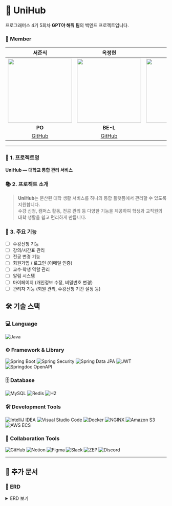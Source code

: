 # 🏫 UniHub

프로그래머스 4기 5회차 **GPT야 해줘 팀**의 백엔드 프로젝트입니다.

### 👥 Member

|                **서준식**                 |                   **옥정현**                   |                   **정성철**                   |                 **강을찬**                  |                 **박주원**                  |
| :-----------------------------------------: | :-----------------------------------------: | :-----------------------------------------: | :-----------------------------------------: | :-----------------------------------------: |
| <img src="https://github.com/sojunsik.png" width="200"> | <img src="https://github.com/okjunghyeon.png" width="200"> | <img src="https://github.com/jsc5023.png" width="200"> | <img src="https://github.com/thegreatkang.png" width="200"> | <img src="https://github.com/SalinatedCoffee.png" width="200"> |
|                 **PO**                 |                     **BE-L**                     |                     **BE**                     |                   **BE**                    |                   **BE**                    |
|   [GitHub](https://github.com/sojunsik)    |   [GitHub](https://github.com/okjunghyeon)    |   [GitHub](https://github.com/jsc5023)    |   [GitHub](https://github.com/thegreatkang)    |   [GitHub](https://github.com/SalinatedCoffee)    |


---

### 📌 1. 프로젝트명
**UniHub — 대학교 통합 관리 서비스**


### 📚 2. 프로젝트 소개
> **UniHub**는 분산된 대학 생활 서비스를 하나의 통합 플랫폼에서 관리할 수 있도록 지원합니다.  
> 수강 신청, 캠퍼스 활동, 전공 관리 등 다양한 기능을 제공하여 학생과 교직원의 대학 생활을 쉽고 편리하게 만듭니다.

### 🚀 3. 주요 기능
- [ ] 수강신청 기능
- [ ] 강의/시간표 관리
- [ ] 전공 변경 기능
- [ ] 회원가입 / 로그인 (이메일 인증)
- [ ] 교수·학생 역할 관리
- [ ] 알림 시스템
- [ ] 마이페이지 (개인정보 수정, 비밀번호 변경)
- [ ] 관리자 기능 (회원 관리, 수강신청 기간 설정 등)

## 🛠 기술 스택

### 💻 Language
![Java](https://img.shields.io/badge/Java-007396?style=for-the-badge&logo=openjdk&logoColor=white)

### ⚙ Framework & Library
![Spring Boot](https://img.shields.io/badge/SpringBoot-6DB33F?style=for-the-badge&logo=springboot&logoColor=white)
![Spring Security](https://img.shields.io/badge/SpringSecurity-6DB33F?style=for-the-badge&logo=springsecurity&logoColor=white)
![Spring Data JPA](https://img.shields.io/badge/SpringDataJPA-6DB33F?style=for-the-badge&logo=hibernate&logoColor=white)
![JWT](https://img.shields.io/badge/JWT-000000?style=for-the-badge&logo=jsonwebtokens&logoColor=white)
![Springdoc OpenAPI](https://img.shields.io/badge/Springdoc%20OpenAPI-68B5F4?style=for-the-badge&logo=swagger&logoColor=white)

### 🗄 Database
![MySQL](https://img.shields.io/badge/MySQL-4479A1?style=for-the-badge&logo=mysql&logoColor=white)
![Redis](https://img.shields.io/badge/Redis-DC382D?style=for-the-badge&logo=redis&logoColor=white)
![H2](https://img.shields.io/badge/H2-00599C?style=for-the-badge&logo=h2&logoColor=white)

### 🛠 Development Tools
![IntelliJ IDEA](https://img.shields.io/badge/IntelliJIDEA-000000?style=for-the-badge&logo=intellijidea&logoColor=white)
![Visual Studio Code](https://img.shields.io/badge/VSCode-007ACC?style=for-the-badge&logo=visualstudiocode&logoColor=white)
![Docker](https://img.shields.io/badge/Docker-2496ED?style=for-the-badge&logo=docker&logoColor=white)
![NGINX](https://img.shields.io/badge/Nginx-009639?style=for-the-badge&logo=nginx&logoColor=white)
![Amazon S3](https://img.shields.io/badge/AmazonS3-569A31?style=for-the-badge&logo=amazons3&logoColor=white)
![AWS ECS](https://img.shields.io/badge/AWS%20ECS-FF9900?style=for-the-badge&logo=amazonaws&logoColor=white)

### 🔧 Collaboration Tools
![GitHub](https://img.shields.io/badge/GitHub-181717?style=for-the-badge&logo=github&logoColor=white)
![Notion](https://img.shields.io/badge/Notion-000000?style=for-the-badge&logo=notion&logoColor=white)
![Figma](https://img.shields.io/badge/Figma-F24E1E?style=for-the-badge&logo=figma&logoColor=white)
![Slack](https://img.shields.io/badge/Slack-4A154B?style=for-the-badge&logo=slack&logoColor=white)
![ZEP](https://img.shields.io/badge/ZEP-6001D2?style=for-the-badge&logo=zepeto&logoColor=white)
![Discord](https://img.shields.io/badge/Discord-5865F2?style=for-the-badge&logo=discord&logoColor=white)

---
## 📄 추가 문서

### 🔗 ERD
<details>
  <summary>ERD 보기</summary>
![unihub](https://github.com/user-attachments/assets/632b7962-3dba-4d7a-b76b-76b3720f1c58)
<details>

### 📜 프로젝트 기획서
- [프로젝트 기획서 바로가기](https://www.notion.so/1db3550b7b558190b279c1b3b4a32d16?pvs=4)

### 📌 API 명세서
- [API 명세서 바로가기](https://www.notion.so/API-1db3550b7b55814d99b8cdf2a3ffb242?pvs=4)

### 플로우 차트

<details>
  <summary>플로우 차트 보기</summary>

  ```mermaid
  ---
  config:
    layout: dagre
  ---
  flowchart TB

    %% ────────────────────────────────────────
    %% 1행: 로그인 & 회원가입
    subgraph row1["row1"]
      direction LR
      subgraph s2["로그인"]
        direction TB
        L1["👤 사용자"]
        L2["로그인 요청"]
        L3["DTO 바인딩"]
        L4["입력값 검증"]
        L5["로그인 실패 횟수 확인"]
        L6["회원 정보 조회"]
        L7["비밀번호 검증"]
        L8["교수 승인 상태 확인"]
        L9["토큰 생성"]
        L10["토큰 응답 반환"]
        %% 내부 흐름
        L1 --> L2 --> L3 --> L4
        L4 --> L5 & L6
        L6 --> L7 --> L8 --> L9 --> L10
      end

      subgraph s1["회원가입"]
        direction TB
        S1["👤 사용자"]
        S2["회원가입 요청"]
        S3["DTO 바인딩"]
        S4["입력값 유효성 검증"]
        S5["이메일 인증 확인 및 도메인 검사"]
        S6["학교·전공 정보 조회"]
        S7["이메일·학번 중복 검사"]
        S8["회원 정보 저장"]
        S9["회원가입 완료 응답"]
        %% 내부 흐름
        S1 --> S2 --> S3 --> S4
        S4 --> S5 & S7
        S5 --> S6 --> S8
        S7 --> S8 --> S9
      end
    end

    %% ────────────────────────────────────────
    %% 2행: 마이페이지
    subgraph row2["row2"]
      direction LR
      subgraph s6["마이페이지"]
        direction TB
        M1["로그인 검증 완료"]
        M2{"사용자 유형 분기"}
        %% 분기 흐름
        M1 --> M2

        subgraph s3["학생 화면"]
          direction TB
          M3["학생 마이페이지 화면"]
          M3a["기본 정보 조회"]
          M3b["전공 변경 버튼"]
          M3c["비밀번호 변경 버튼"]
          M3d["탈퇴 버튼"]
          %% 내부 흐름
          M3 --> M3a
          M3 --> M3b
          M3 --> M3c
          M3 --> M3d
        end

        subgraph s4["교수 화면"]
          direction TB
          M4["교수 마이페이지 화면"]
          M4a["기본 정보 조회"]
          M4b["강의 목록 조회"]
          M4c["비밀번호 변경 버튼"]
          M4d["탈퇴 버튼"]
          %% 내부 흐름
          M4 --> M4a
          M4 --> M4b
          M4 --> M4c
          M4 --> M4d
        end

        subgraph s5["관리자 화면"]
          direction TB
          M5["관리자 마이페이지 화면"]
          M5a["기본 정보 조회"]
          M5c["비밀번호 변경 버튼"]
          M5d["탈퇴 버튼"]
          %% 내부 흐름
          M5 --> M5a
          M5 --> M5c
          M5 --> M5d
        end

        %% 분기 연결
        M2 -- 학생 --> M3
        M2 -- 교수 --> M4
        M2 -- 관리자 --> M5
      end
    end

    %% ────────────────────────────────────────
    %% 3행: 관리자 도메인 (세로로 쌓기)
    subgraph row3["관리자 도메인"]
      direction TB
      subgraph s7["사용자 목록 조회"]
        direction TB
        A1["관리자 로그인"]
        A2["회원/권한 관리 클릭"]
        A3["사용자 목록 조회 API 호출"]
        A4["목록 테이블 표시\n(페이징·검색)"]
        A1 --> A2 --> A3 --> A4
      end

      subgraph s8["수강신청 기간 조회"]
        direction TB
        B1["수강신청 관리 메뉴 클릭"]
        B2["시작일·종료일 선택"]
        B3["조회 버튼 클릭"]
        B4{"기간 유효성 검증"}
        B5["기간 목록에 반영"]
        B6["시작일보다 종료일이 커야합니다 알림"]
        B1 --> B2 --> B3 --> B4
        B4 -- 정상 --> B5
        B4 -- 오류 --> B6
      end

      subgraph s9["수강신청 기간 등록"]
        direction TB
        C1["수강신청 관리 메뉴 클릭"]
        C2["등록 클릭"]
        C3["등록 정보 입력"]
        C4["등록 버튼 클릭"]
        C5{"유효성 검사"}
        C6["등록 완료"]
        C7["이미 등록된 학교입니다 알림"]
        C8["날짜 형식 오류 알림"]
        C1 --> C2 --> C3 --> C4 --> C5
        C5 -- 정상 --> C6
        C5 -- 중복 --> C7
        C5 -- 날짜 오류 --> C8
      end

      subgraph s10["교직원 가입 승인"]
        direction TB
        D1_교직원["교직원 등록 신청 알림"]
        D2_교직원["교직원 목록 조회"]
        D3_교직원["상세 정보 확인"]
        D4_교직원["승인/거절 클릭"]
        D5_교직원["상태 변경 처리"]
        D6_교직원["이메일로 알림 전송"]
        D1_교직원 --> D2_교직원 --> D3_교직원 --> D4_교직원 --> D5_교직원 --> D6_교직원
      end

      subgraph s11["관리자 초대"]
        direction TB
        E1["관리자 초대 페이지 클릭"]
        E2["초대 이메일 입력"]
        E3["초대 버튼 클릭"]
        E4["임시 계정 생성 & 메일 발송"]
        E5["수신자 로그인 & 비밀번호 변경"]
        E1 --> E2 --> E3 --> E4 --> E5
      end
    end

    %% ────────────────────────────────────────
    %% 4행: 공지사항
    subgraph row4["row4"]
      direction LR
      subgraph s14["공지사항"]
        direction TB
        subgraph s14a["읽기 흐름"]
          direction TB
          N1["공지사항 목록 조회"]
          N2["목록 표시\n(제목·본문·첨부파일)"]
          N3["상세 조회 클릭"]
          N4["상세 정보 표시\n(제목·본문·첨부파일)"]
          N1 --> N2 --> N3 --> N4
        end
        subgraph s14b["관리 흐름"]
          direction TB
          M21["공지사항 관리 메뉴 클릭"]
          M22["새 공지 등록 클릭"]
          M23["제목·본문 작성\n(첨부파일 선택)"]
          M24["작성 요청"]
          M25["공지 생성 완료"]
          M26["목록/상세에서 수정 클릭"]
          M27["수정 폼 표시"]
          M28["변경 내용 입력"]
          M29["수정 요청"]
          M30["공지 업데이트 완료"]
          M31["목록/상세에서 삭제 클릭"]
          M32["삭제 확인 팝업"]
          M33["삭제 요청"]
          M34["공지 소프트 삭제 완료"]
          M21 --> M22 --> M23 --> M24 --> M25
          M26 --> M27 --> M28 --> M29 --> M30
          M31 --> M32 --> M33 --> M34
        end
      end
    end

    %% ────────────────────────────────────────
    %% 5행: 수강신청 & 강의 목록 조회
    subgraph row5["row5"]
      direction LR
      subgraph s16["수강신청"]
        direction TB
        Q1["강의 목록에서 과목 선택"]
        Q2["수강 신청 버튼 클릭"]
        Q3{"수강신청 기간 확인"}
        Q4{"정원 확인"}
        Q5{"시간표 충돌 확인"}
        Q6{"학점 한도 확인"}
        Q7["수강신청 성공<br>신청 완료 알림"]
        Q8["오류 알림"]
        Q1 --> Q2 --> Q3
        Q3 -- 기간 아님 --> Q8
        Q3 -- 기간 내 --> Q4
        Q4 -- 정원 초과 --> Q8
        Q4 -- 가능 --> Q5
        Q5 -- 충돌 발생 --> Q8
        Q5 -- 충돌 없음 --> Q6
        Q6 -- 학점 초과 --> Q8
        Q6 -- 한도 내 --> Q7
      end

      subgraph s15["강의 목록 조회"]
        direction TB
        P1["메인페이지 → 강의 목록 페이지 이동"]
        P2["필터 설정 → (학기, 학과, 교수명, 요일, 시간)"]
        P3["강의 목록 조회 API 호출"]
        P4["검색 결과 표시<br>(강의명, 교수, 시간, 강의실, 잔여인원)"]
        P5{"결과가 있나요?"}
        P6["강의계획서 보기 클릭"]
        P7["검색 결과가 없습니다 메시지"]
        P1 --> P2 --> P3 --> P4 --> P5
        P5 -- 예 --> P6
        P5 -- 아니오 --> P7
      end
    end

    %% ────────────────────────────────────────
    %% 6행: 시간표 기능
    subgraph row6["row6: 시간표 기능"]
      direction LR
      subgraph s17["시간표 조회"]
        direction TB
        T1["내 시간표 메뉴 클릭"]
        T2["시간표 API 호출 & 캘린더 렌더링"]
        T3{"수업 데이터 존재?"}
        T4["캘린더에 수업 블럭 표시"]
        T5["빈 시간표 표시"]
      end
      subgraph s18["수업 추가 (수동)"]
        direction TB
        U1["강의 추가 버튼 클릭"]
        U2["검색창에 강의명/교수 입력"]
        U3["검색 API 호출"]
        U4{"검색 결과 선택?"}
        U5["[추가] 클릭 → 추가 API 요청"]
        U6["추가 취소"]
        U7["성공: 캘린더 반영"]
        U8["오류: 이미 등록된 강의"]
      end
      subgraph s19["수강 강의 반영"]
        direction TB
        R1["수강 반영 버튼 클릭"]
        R2["내 수강 목록 API 호출"]
        R3["자동 배치 로직 실행"]
        R4["성공: n개 강의 반영 메시지"]
        R5["예외: 신청 강의 없음 메시지"]
      end
      subgraph s20["수업 삭제"]
        direction TB
        TD1["삭제할 강의 블럭 클릭"]
        TD2["삭제 확인 팝업"]
        TD3{"삭제 진행?"}
        TD4["삭제 API 요청"]
        TD5["삭제 취소"]
        TD6["성공: 캘린더에서 제거"]
        TD7["오류: 삭제 실패 메시지"]
        TD1 --> TD2 --> TD3
        TD3 -- 예 --> TD4 --> TD6
        TD3 -- 아니오 --> TD5
        TD4 -- 오류 --> TD7
      end
      subgraph s21["시간표 공유"]
        direction TB
        S1["공유 버튼 클릭"]
        S2["링크/이미지 생성 API 요청"]
        S3["링크 복사 또는 이미지 저장"]
        S4{"예외 상황?"}
        S5["공유 불가 메시지"]
        S1 --> S2 --> S3 --> S4
        S4 -- 오류 --> S5
      end
      subgraph s22["메모"]
        direction TB
        X1["수업 블럭 클릭"]
        X2["메모 편집 팝업 띄우기"]
        X3["메모 입력 후 저장 클릭"]
        X4{"입력 유효?"}
        X5["캘린더에 메모 표시"]
        X6["입력 필요/길이 초과 경고"]
        X1 --> X2 --> X3 --> X4
        X4 -- 유효 --> X5
        X4 -- 오류 --> X6
      end
    end



